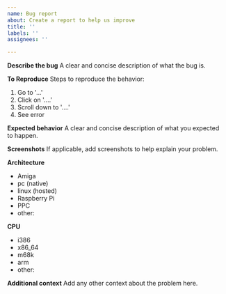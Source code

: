 ```yaml
---
name: Bug report
about: Create a report to help us improve
title: ''
labels: ''
assignees: ''

---
```


**Describe the bug**
A clear and concise description of what the bug is.

**To Reproduce**
Steps to reproduce the behavior:
1. Go to '...'
2. Click on '....'
3. Scroll down to '....'
4. See error

**Expected behavior**
A clear and concise description of what you expected to happen.

**Screenshots**
If applicable, add screenshots to help explain your problem.

**Architecture**
 - Amiga
 - pc (native)
 - linux (hosted)
 - Raspberry Pi
 - PPC
 - other:
 
**CPU**
 - i386
 - x86_64
 - m68k
 - arm
 - other:

**Additional context**
Add any other context about the problem here.
